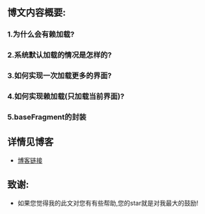 ## 博文内容概要:
### 1.为什么会有赖加载?
### 2.系统默认加载的情况是怎样的?
### 3.如何实现一次加载更多的界面?
### 4.如何实现赖加载(只加载当前界面)?
### 5.baseFragment的封装
## 详情见博客
- [博客链接](http://blog.csdn.net/gaolh89/article/details/78012128)
## 致谢:
- 如果您觉得我的此文对您有有些帮助,您的star就是对我最大的鼓励!
